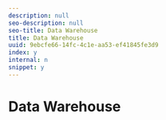 ```yaml
---
description: null
seo-description: null
seo-title: Data Warehouse
title: Data Warehouse
uuid: 9ebcfe66-14fc-4c1e-aa53-ef41845fe3d9
index: y
internal: n
snippet: y
---
```


# Data Warehouse

